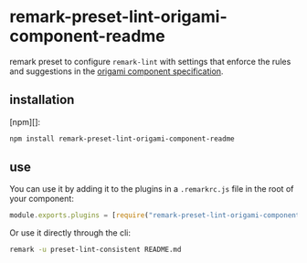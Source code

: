 # remark-preset-lint-origami-component-readme

remark preset to configure `remark-lint` with settings that enforce the rules
and suggestions in the [origami component specification](https://origami.ft.com/spec/v1/components/#readme).

## installation

[npm][]:

```sh
npm install remark-preset-lint-origami-component-readme
```

## use

You can use it by adding it to the plugins in a `.remarkrc.js` file in the root of your component:

```js
module.exports.plugins = [require("remark-preset-lint-origami-component")]
```

Or use it directly through the cli:

```sh
remark -u preset-lint-consistent README.md
```

